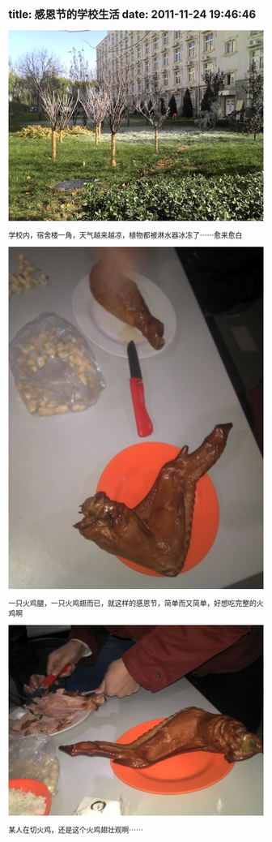 title: 感恩节的学校生活
date: 2011-11-24 19:46:46
---

[![](/uploads/2011/11/IMG_20111123_135954.jpg "IMG_20111123_135954")](/uploads/2011/11/IMG_20111123_135954.jpg)

学校内，宿舍楼一角，天气越来越凉，植物都被淋水器冰冻了⋯⋯愈来愈白

[![](/uploads/2011/11/IMG_20111124_174647.jpg "IMG_20111124_174647")](/uploads/2011/11/IMG_20111124_174647.jpg)

一只火鸡腿，一只火鸡翅而已，就这样的感恩节，简单而又简单，好想吃完整的火鸡啊

[![](/uploads/2011/11/IMG_20111124_175620.jpg "IMG_20111124_175620")](/uploads/2011/11/IMG_20111124_175620.jpg)

某人在切火鸡，还是这个火鸡翅壮观啊⋯⋯
